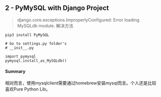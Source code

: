 ## 2 - PyMySQL with Django Project

> django.core.exceptions.ImproperlyConfigured: Error loading MySQLdb module. 解决方法



```
pip3 install PyMySQL

# Go to settings.py folder's
# __init__.py

import pymysql
pymysql.install_as_MySQLdb()
```



#### Summary

 相对而言，使用mysqlclient需要通过homebrew安装mysql而言。个人还是比较喜欢Pure Python Lib。